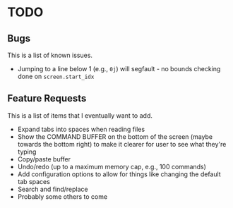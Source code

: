 # TODO

## Bugs
This is a list of known issues.
* Jumping to a line below 1 (e.g., `0j`) will segfault - no bounds checking done on `screen.start_idx`

## Feature Requests
This is a list of items that I eventually want to add.
* Expand tabs into spaces when reading files
* Show the COMMAND BUFFER on the bottom of the screen (maybe towards the bottom right) to make it clearer for user to see what they're typing
* Copy/paste buffer
* Undo/redo (up to a maximum memory cap, e.g., 100 commands)
* Add configuration options to allow for things like changing the default tab spaces
* Search and find/replace
* Probably some others to come
